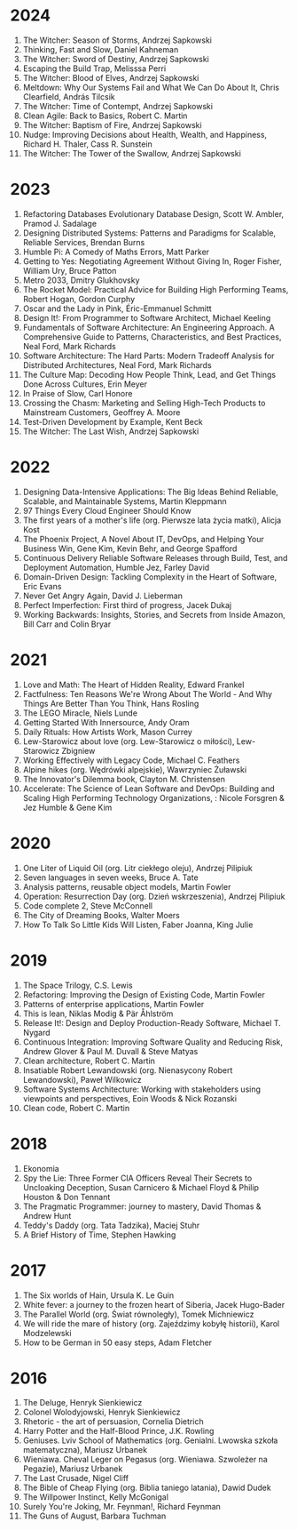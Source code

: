 # 2024

1. The Witcher: Season of Storms, Andrzej Sapkowski
1. Thinking, Fast and Slow, Daniel Kahneman
1. The Witcher: Sword of Destiny, Andrzej Sapkowski
1. Escaping the Build Trap, Melisssa Perri
1. The Witcher: Blood of Elves, Andrzej Sapkowski
1. Meltdown: Why Our Systems Fail and What We Can Do About It, Chris Clearfield, András Tilcsik
1. The Witcher: Time of Contempt, Andrzej Sapkowski
1. Clean Agile: Back to Basics, Robert C. Martin
1. The Witcher: Baptism of Fire, Andrzej Sapkowski
1. Nudge: Improving Decisions about Health, Wealth, and Happiness, Richard H. Thaler, Cass R. Sunstein
1. The Witcher: The Tower of the Swallow, Andrzej Sapkowski

# 2023

1. Refactoring Databases Evolutionary Database Design, Scott W. Ambler, Pramod J. Sadalage
1. Designing Distributed Systems: Patterns and Paradigms for Scalable, Reliable Services, Brendan Burns
1. Humble Pi: A Comedy of Maths Errors, Matt Parker
1. Getting to Yes: Negotiating Agreement Without Giving In, Roger Fisher, William Ury, Bruce Patton
1. Metro 2033, 	Dmitry Glukhovsky
1. The Rocket Model: Practical Advice for Building High Performing Teams, Robert Hogan, Gordon Curphy
1. Oscar and the Lady in Pink, Éric-Emmanuel Schmitt
1. Design It!: From Programmer to Software Architect, Michael Keeling
1. Fundamentals of Software Architecture: An Engineering Approach. A Comprehensive Guide to Patterns, Characteristics, and Best Practices, Neal Ford, Mark Richards
1. Software Architecture: The Hard Parts: Modern Tradeoff Analysis for Distributed Architectures, Neal Ford, Mark Richards
1. The Culture Map: Decoding How People Think, Lead, and Get Things Done Across Cultures, Erin Meyer
1. In Praise of Slow, Carl Honore
1. Crossing the Chasm: Marketing and Selling High-Tech Products to Mainstream Customers, Geoffrey A. Moore
1. Test-Driven Development by Example, Kent Beck
1. The Witcher: The Last Wish, Andrzej Sapkowski

# 2022

1. Designing Data-Intensive Applications: The Big Ideas Behind Reliable, Scalable, and Maintainable Systems, Martin Kleppmann
1. 97 Things Every Cloud Engineer Should Know
1. The first years of a mother's life (org. Pierwsze lata życia matki), Alicja Kost
1. The Phoenix Project, A Novel About IT, DevOps, and Helping Your Business Win, Gene Kim, Kevin Behr, and George Spafford
1. Continuous Delivery Reliable Software Releases through Build, Test, and Deployment Automation, Humble Jez, Farley David
1. Domain-Driven Design: Tackling Complexity in the Heart of Software, Eric Evans 
1. Never Get Angry Again, David J. Lieberman
1. Perfect Imperfection: First third of progress, Jacek Dukaj
1. Working Backwards: Insights, Stories, and Secrets from Inside Amazon, Bill Carr and Colin Bryar

# 2021

1. Love and Math: The Heart of Hidden Reality, Edward Frankel
1. Factfulness: Ten Reasons We're Wrong About The World - And Why Things Are Better Than You Think, Hans Rosling
1. The LEGO Miracle, Niels Lunde
1. Getting Started With Innersource, Andy Oram
1. Daily Rituals: How Artists Work, Mason Currey
1. Lew-Starowicz about love (org. Lew-Starowicz o miłości), Lew-Starowicz Zbigniew
1. Working Effectively with Legacy Code, Michael C. Feathers
1. Alpine hikes (org. Wędrówki alpejskie), Wawrzyniec Żuławski
1. The Innovator's Dilemma book, Clayton M. Christensen
1. Accelerate: The Science of Lean Software and DevOps: Building and Scaling High Performing Technology Organizations, : Nicole Forsgren & Jez Humble & Gene Kim


# 2020

1. One Liter of Liquid Oil (org. Litr ciekłego oleju), Andrzej Pilipiuk
1. Seven languages in seven weeks, Bruce A. Tate
1. Analysis patterns, reusable object models, Martin Fowler
1. Operation: Resurrection Day (org. Dzień wskrzeszenia), Andrzej Pilipiuk
1. Code complete 2, Steve McConnell
1. The City of Dreaming Books, Walter Moers
1. How To Talk So Little Kids Will Listen, Faber Joanna, King Julie


# 2019

1. The Space Trilogy, C.S. Lewis
1. Refactoring: Improving the Design of Existing Code, Martin Fowler
1. Patterns of enterprise applications, Martin Fowler
1. This is lean, Niklas Modig & Pär Åhlström
1. Release It!: Design and Deploy Production-Ready Software, Michael T. Nygard
1. Continuous Integration: Improving Software Quality and Reducing Risk, Andrew Glover & Paul M. Duvall & Steve Matyas
1. Clean architecture, Robert C. Martin 
1. Insatiable Robert Lewandowski (org. Nienasycony Robert Lewandowski), Paweł Wilkowicz
1. Software Systems Architecture: Working with stakeholders using viewpoints and perspectives, Eoin Woods & Nick Rozanski
1. Clean code, Robert C. Martin 

# 2018

1. Ekonomia
1. Spy the Lie: Three Former CIA Officers Reveal Their Secrets to Uncloaking Deception, Susan Carnicero & Michael Floyd & Philip Houston & Don Tennant
1. The Pragmatic Programmer: journey to mastery, David Thomas & Andrew Hunt
1. Teddy's Daddy (org. Tata Tadzika), Maciej Stuhr
1. A Brief History of Time, Stephen Hawking


# 2017

1. The Six worlds of Hain, Ursula K. Le Guin
1. White fever: a journey to the frozen heart of Siberia, Jacek Hugo-Bader
1. The Parallel World (org. Świat równoległy), Tomek Michniewicz
1. We will ride the mare of history (org. Zajeździmy kobyłę historii), Karol Modzelewski
1. How to be German in 50 easy steps, Adam Fletcher

# 2016

1. The Deluge, Henryk Sienkiewicz
1. Colonel Wolodyjowski, Henryk Sienkiewicz
1. Rhetoric - the art of persuasion, Cornelia Dietrich
1. Harry Potter and the Half-Blood Prince, J.K. Rowling
1. Geniuses. Lviv School of Mathematics (org. Genialni. Lwowska szkoła matematyczna), Mariusz Urbanek
1. Wieniawa. Cheval Leger on Pegasus (org. Wieniawa. Szwoleżer na Pegazie),  Mariusz Urbanek
1. The Last Crusade, Nigel Cliff
1. The Bible of Cheap Flying (org. Biblia taniego latania), Dawid Dudek
1. The Willpower Instinct, Kelly McGonigal
1. Surely You're Joking, Mr. Feynman!, Richard Feynman
1. The Guns of August, Barbara Tuchman
